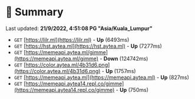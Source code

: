 # 📖 Summary
Last updated: **21/9/2022, 4:51:08 PG "Asia/Kuala_Lumpur"**

- `GET` [https://lilr.ml](https://lilr.ml) - **Up** (6493ms)
- `GET` [https://hst.aytea.ml](https://hst.aytea.ml) - **Up** (7277ms)
- `GET` [https://memeapi.aytea.ml/gimme](https://memeapi.aytea.ml/gimme) - **Down** (124742ms)
- `GET` [https://color.aytea.ml/4b31d6.png](https://color.aytea.ml/4b31d6.png) - **Up** (1757ms)
- `GET` [https://memeapi.aytea.ml](https://memeapi.aytea.ml) - **Up** (827ms)
- `GET` [https://memeapi.aytea14.repl.co/gimme](https://memeapi.aytea14.repl.co/gimme) - **Up** (750ms)
